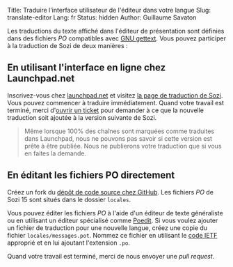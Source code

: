 Title: Traduire l'interface utilisateur de l'éditeur dans votre langue
Slug: translate-editor
Lang: fr
Status: hidden
Author: Guillaume Savaton

Les traductions du texte affiché dans l'éditeur de présentation sont définies dans des
fichiers *PO* compatibles avec [GNU gettext](https://www.gnu.org/software/gettext/).
Vous pouvez participer à la traduction de Sozi de deux manières&nbsp;:

En utilisant l'interface en ligne chez Launchpad.net
----------------------------------------------------

Inscrivez-vous chez [launchpad.net](https://launchpad.net/)
et visitez [la page de traduction de Sozi](https://translations.launchpad.net/sozi).
Vous pouvez commencer à traduire immédiatement.
Quand votre travail est terminé, merci d'[ouvrir un ticket](https://github.com/senshu/Sozi/issues)
pour demander à ce que la nouvelle traduction soit ajoutée à la version suivante de Sozi.

> Même lorsque 100% des chaînes sont marquées comme traduites dans Launchpad, nous
> ne pouvons pas savoir si cette version est prête à être publiée.
> Nous ne publierons votre traduction que si vous en faites la demande.


En éditant les fichiers PO directement
--------------------------------------

Créez un fork du [dépôt de code source chez GitHub](https://github.com/senshu/Sozi).
Les fichiers *PO* de Sozi 15 sont situés dans le dossier `locales`.

Vous pouvez éditer les fichiers *PO* à l'aide d'un éditeur de texte généraliste
ou en utilisant un éditeur spécialisé comme [Poedit](http://poedit.net/).
Si vous voulez ajouter un fichier de traduction pour une nouvelle langue,
créez une copie du fichier `locales/messages.pot`.
Nommez ce fichier en utilisant le [code IETF](http://www.langtag.net/) approprié
et en lui ajoutant l'extension `.po`.

Quand votre travail est terminé, merci de nous envoyer une *pull request*.
